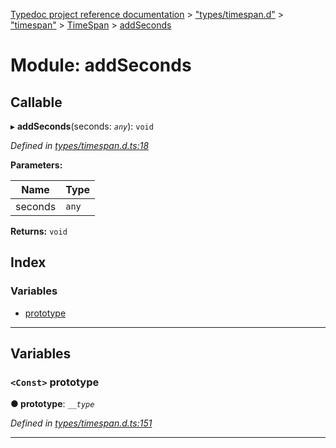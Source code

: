 [Typedoc project reference documentation](../README.md) > ["types/timespan.d"](../modules/_types_timespan_d_.md) > ["timespan"](../modules/_types_timespan_d_._timespan_.md) > [TimeSpan](../classes/_types_timespan_d_._timespan_.timespan.md) > [addSeconds](../modules/_types_timespan_d_._timespan_.timespan.addseconds.md)

# Module: addSeconds

## Callable
▸ **addSeconds**(seconds: *`any`*): `void`

*Defined in [types/timespan.d.ts:18](https://github.com/DocuWare/REST-Sample-TS/blob/0222c3e/src/types/timespan.d.ts#L18)*

**Parameters:**

| Name | Type |
| ------ | ------ |
| seconds | `any` |

**Returns:** `void`

## Index

### Variables

* [prototype](_types_timespan_d_._timespan_.timespan.addseconds.md#prototype)

---

## Variables

<a id="prototype"></a>

### `<Const>` prototype

**● prototype**: *`__type`*

*Defined in [types/timespan.d.ts:151](https://github.com/DocuWare/REST-Sample-TS/blob/0222c3e/src/types/timespan.d.ts#L151)*

___

